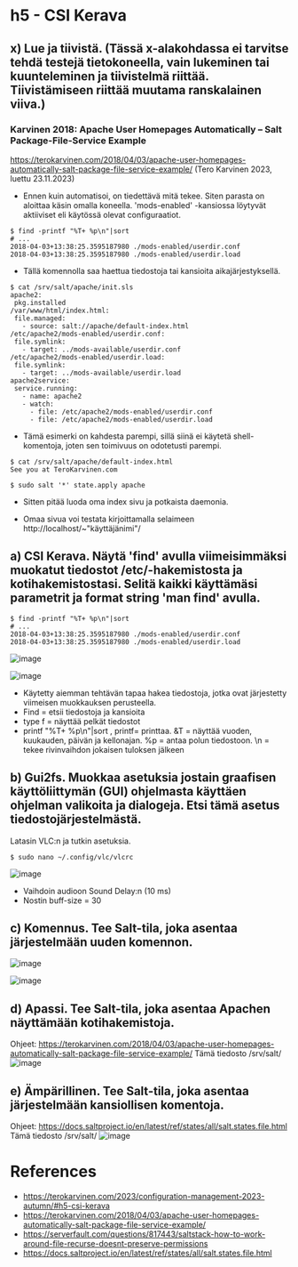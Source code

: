 # h5 - CSI Kerava

## x) Lue ja tiivistä. (Tässä x-alakohdassa ei tarvitse tehdä testejä tietokoneella, vain lukeminen tai kuunteleminen ja tiivistelmä riittää. Tiivistämiseen riittää muutama ranskalainen viiva.)

### Karvinen 2018: Apache User Homepages Automatically – Salt Package-File-Service Example
https://terokarvinen.com/2018/04/03/apache-user-homepages-automatically-salt-package-file-service-example/ (Tero Karvinen 2023, luettu 23.11.2023)

- Ennen kuin automatisoi, on tiedettävä mitä tekee. Siten parasta on aloittaa käsin omalla koneella. 'mods-enabled' -kansiossa löytyvät aktiiviset eli käytössä olevat configuraatiot.

 ```
$ find -printf "%T+ %p\n"|sort
# ...
2018-04-03+13:38:25.3595187980 ./mods-enabled/userdir.conf
2018-04-03+13:38:25.3595187980 ./mods-enabled/userdir.load
```
- Tällä komennolla saa haettua tiedostoja tai kansioita aikajärjestyksellä.

```
$ cat /srv/salt/apache/init.sls
apache2:
 pkg.installed
/var/www/html/index.html:
 file.managed:
   - source: salt://apache/default-index.html
/etc/apache2/mods-enabled/userdir.conf:
 file.symlink:
   - target: ../mods-available/userdir.conf
/etc/apache2/mods-enabled/userdir.load:
 file.symlink:
   - target: ../mods-available/userdir.load
apache2service:
 service.running:
   - name: apache2
   - watch:
     - file: /etc/apache2/mods-enabled/userdir.conf
     - file: /etc/apache2/mods-enabled/userdir.load
```
- Tämä esimerki on kahdesta parempi, sillä siinä ei käytetä shell-komentoja, joten sen toimivuus on odotetusti parempi.

 ```
$ cat /srv/salt/apache/default-index.html
See you at TeroKarvinen.com
```
 ```
$ sudo salt '*' state.apply apache
```
- Sitten pitää luoda oma index sivu ja potkaista daemonia.

- Omaa sivua voi testata kirjoittamalla selaimeen http://localhost/~"käyttäjänimi"/

## a) CSI Kerava. Näytä 'find' avulla viimeisimmäksi muokatut tiedostot /etc/-hakemistosta ja kotihakemistostasi. Selitä kaikki käyttämäsi parametrit ja format string 'man find' avulla.
 ```
$ find -printf "%T+ %p\n"|sort
# ...
2018-04-03+13:38:25.3595187980 ./mods-enabled/userdir.conf
2018-04-03+13:38:25.3595187980 ./mods-enabled/userdir.load
```
![image](https://github.com/Kingis60K/palvelinten-hallinta/assets/114500197/3f94de17-852d-4173-9e37-3a35b1879c8e)

![image](https://github.com/Kingis60K/palvelinten-hallinta/assets/114500197/16101844-5f78-456c-870a-c03df71bec4e)

- Käytetty aiemman tehtävän tapaa hakea tiedostoja, jotka ovat järjestetty viimeisen muokkauksen perusteella.
- Find = etsii tiedostoja ja kansioita
- type f = näyttää pelkät tiedostot
- printf "%T+ %p\n"|sort , printf= printtaa. &T = näyttää vuoden, kuukauden, päivän ja kellonajan. %p = antaa polun tiedostoon. \n = tekee rivinvaihdon jokaisen tuloksen jälkeen

## b) Gui2fs. Muokkaa asetuksia jostain graafisen käyttöliittymän (GUI) ohjelmasta käyttäen ohjelman valikoita ja dialogeja. Etsi tämä asetus tiedostojärjestelmästä.

Latasin VLC:n ja tutkin asetuksia.
 ```
$ sudo nano ~/.config/vlc/vlcrc
```
![image](https://github.com/Kingis60K/palvelinten-hallinta/assets/114500197/a92635b7-0baa-4ed1-ad76-e33bea74a61a)
- Vaihdoin audioon Sound Delay:n (10 ms)
- Nostin buff-size = 30

## c) Komennus. Tee Salt-tila, joka asentaa järjestelmään uuden komennon.

![image](https://github.com/Kingis60K/palvelinten-hallinta/assets/114500197/17451f76-33a5-4bec-97c8-7b4ddb6f9969)

![image](https://github.com/Kingis60K/palvelinten-hallinta/assets/114500197/f8b0cd34-4ba8-43fe-b7c3-a6fad6d89e38)

## d) Apassi. Tee Salt-tila, joka asentaa Apachen näyttämään kotihakemistoja.

Ohjeet: https://terokarvinen.com/2018/04/03/apache-user-homepages-automatically-salt-package-file-service-example/
Tämä tiedosto /srv/salt/
![image](https://github.com/Kingis60K/palvelinten-hallinta/assets/114500197/82d6fe6b-2ffc-465b-b6e5-0ed3e6c8550d)

## e) Ämpärillinen. Tee Salt-tila, joka asentaa järjestelmään kansiollisen komentoja.

Ohjeet: https://docs.saltproject.io/en/latest/ref/states/all/salt.states.file.html
Tämä tiedosto /srv/salt/
![image](https://github.com/Kingis60K/palvelinten-hallinta/assets/114500197/26bb67f8-0921-45be-aa75-f9875a46b4c8)


# References
- https://terokarvinen.com/2023/configuration-management-2023-autumn/#h5-csi-kerava
- https://terokarvinen.com/2018/04/03/apache-user-homepages-automatically-salt-package-file-service-example/
- https://serverfault.com/questions/817443/saltstack-how-to-work-around-file-recurse-doesnt-preserve-permissions
- https://docs.saltproject.io/en/latest/ref/states/all/salt.states.file.html
